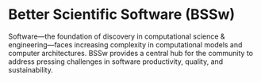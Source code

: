 # Better Scientific Software (BSSw)

Software—the foundation of discovery in computational science & engineering—faces increasing complexity in computational models and computer architectures. BSSw provides a central hub for the community to address pressing challenges in software productivity, quality, and sustainability.



<!---
Slide1 L: ../Articles/Blog/2022-08-BSSwFellowsOpen2022.md
Slide1 R: ../images/Blog_2208_FellowsAppOpen.png
Slide2 L: ../Articles/Blog/2022-08-brightspot-ci.md
Slide2 R: ../images/Blog_Brightspot.png
Slide3 L: ../Articles/Blog/2022-07-BSSwFellows2021.md
Slide3 R: ../images/OG_2109_BSSwFellowships.png
Slide4 L: ../Articles/Blog/2022-07-vive-la-difference-rse.md
Slide4 R: ../Articles/ShortArticles/OpenssfBestPracticesBadgeProgram.md
Slide5 L: ../Articles/ShortArticles/TheDeveloperCertificateOfOrigin.md 
Slide5 R: ../Articles/Blog/2022-06-Navigating-transition-to-cloud.md
Slide6 L: ../Events/swr-014-team-of-teams1.md
Slide6 R: ../Events/2022-08-hpcwdrag-ally.md
Slide7 L: ../Events/hpcbp-067-softwarepackaging.md
Slide7 R: ../Events/2022-09-US-RSE-Workshop.md
--->

<!---
Note: We have had up to 7 L and R panels in the carousel, even if the current carousel may be shorter.

Caution: Blank line after first comment mark (or before last comment mark) causes build failure.
LCM: Saving for use again later
Slide1 R: ../images/Blog_2204_CardsNotes.png
Slide2 L: ../Articles/Blog/2022-04-wosss-workshop-series.md
Slide2 R: ../images/Blog_2204_WoSSSlogo.png 
Slide3 L: ../CuratedContent/GitTutorialAndReferenceCollection.md
Slide3 R: ../CuratedContent/InclusivityBugs.md
Slide4 L: ../CuratedContent/CMakeTutorialAndReferenceResources.md
Slide4 R: ../CuratedContent/ChanZuckInitiative.md
Slide5 L: ../Events/2022-05-ECP22-BOF.md
Slide5 R: ../Events/2022-05-diverse-turner.md
Slide6 L: ../Events/2022-05-isc-sw-events.md
Slide6 R: ../Events/2022-06-pasc-sw-events.md
Slide7 L: ../Events/2022-hpc-workforcedevel-webinar-mentor.md
Slide7 R: ../Events/hpcbp-063-temporalanalysis.md
--->

<!---
[Site Overview](SiteOverview.md)

[Communities Overview](CommunitiesOverview.md)

[Intro to CSE](IntroToCse.md)

[Intro to HPC](IntroToHpc.md)

--->

